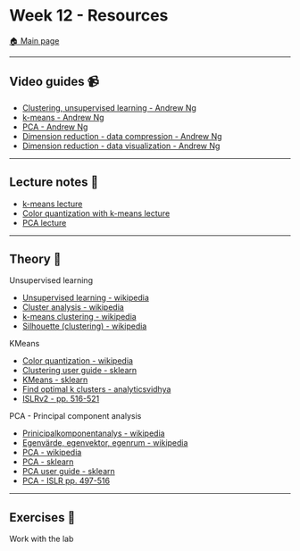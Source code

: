 # Week 12 - Resources

[:house: Main page](https://github.com/kokchun/Machine-learning-AI22)

---
## Video guides :video_camera:
- [Clustering, unsupervised learning - Andrew Ng](https://www.youtube.com/watch?v=Ev8YbxPu_bQ)
- [k-means - Andrew Ng](https://www.youtube.com/watch?v=hDmNF9JG3lo)
- [PCA - Andrew Ng](https://www.youtube.com/watch?v=rng04VJxUt4)
- [Dimension reduction - data compression - Andrew Ng](https://www.youtube.com/watch?v=Zbr5hyJNGCs)
- [Dimension reduction - data visualization - Andrew Ng](https://www.youtube.com/watch?v=cnCzY5M3txk)

---
## Lecture notes :book:

- [k-means lecture](https://github.com/kokchun/Machine-learning-AI22/blob/main/Lecture_code/Lec13-KMeans.ipynb)
- [Color quantization with k-means lecture](https://github.com/kokchun/Machine-learning-AI22/blob/main/Lecture_code/Lec13.1-KMeans_color.ipynb)
- [PCA lecture](https://github.com/kokchun/Machine-learning-AI22/blob/main/Lecture_code/Lec14-PCA.ipynb)

---
## Theory :book:

Unsupervised learning
- [Unsupervised learning - wikipedia](https://en.wikipedia.org/wiki/Unsupervised_learning)
- [Cluster analysis - wikipedia](https://en.wikipedia.org/wiki/Cluster_analysis)
- [k-means clustering - wikipedia](https://en.wikipedia.org/wiki/K-means_clustering)
- [Silhouette (clustering) - wikipedia](https://en.wikipedia.org/wiki/Silhouette_(clustering))

KMeans
- [Color quantization - wikipedia](https://en.wikipedia.org/wiki/Color_quantization)
- [Clustering user guide - sklearn](https://scikit-learn.org/stable/modules/clustering.html#k-means)
- [KMeans - sklearn](https://scikit-learn.org/stable/modules/generated/sklearn.cluster.KMeans.html)
- [Find optimal k clusters - analyticsvidhya](https://www.analyticsvidhya.com/blog/2021/05/k-mean-getting-the-optimal-number-of-clusters/)
- [ISLRv2 - pp. 516-521](https://www.statlearning.com/)

PCA - Principal component analysis
- [Prinicipalkomponentanalys - wikipedia](https://sv.wikipedia.org/wiki/Principalkomponentanalys)
- [Egenvärde, egenvektor, egenrum - wikipedia]()
- [PCA - wikipedia](https://en.wikipedia.org/wiki/Principal_component_analysis)
- [PCA - sklearn](https://scikit-learn.org/stable/modules/generated/sklearn.decomposition.PCA.html)
- [PCA user guide - sklearn](https://scikit-learn.org/stable/modules/decomposition.html#principal-component-analysis-pca)
- [PCA - ISLR pp. 497-516](https://www.statlearning.com/)

---
## Exercises :running:

Work with the lab
